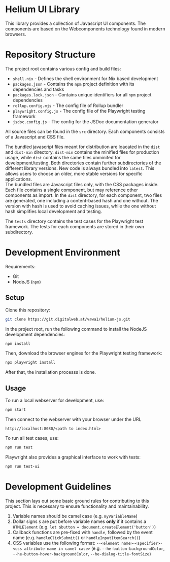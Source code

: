 # Helium UI Library

This library provides a collection of Javascript UI components.
The components are based on the Webcomponents technology found in modern browsers.

# Repository Structure

The project root contains various config and build files:
- `shell.nix` - Defines the shell environment for Nix based development
- `packages.json` - Contains the `npm` project definition with its dependencies and tasks
- `packages.lock.json` - Contains unique identifiers for all `npm` project dependencies
- `rollup.config.mjs` - The config file of Rollup bundler
- `playwright.config.js` - The config file of the Playwright testing framework
- `jsdoc.config.js` - The config for the JSDoc documentation generator

All source files can be found in the `src` directory. 
Each components consists of a Javascript and CSS file.

The bundled javascript files meant for distribution are loacated in the `dist` and `dist-min` directory.
`dist-min` contains the minified files for production usage, while `dist` contains the same files unminifed for development/testing.
Both directories contain further subdirectories of the different library versions.
New code is always bundled into `latest`.
This allows users to choose an older, more stable versions for specific applications.  
The bundled files are Javascript files only, with the CSS packages inside.
Each file contains a single component, but may reference other components as import.
In the `dist` directory, for each component, two files are generated, one including a content-based hash and one without.
The version with hash is used to avoid caching issues, while the one without hash simplifies local development and testing.

The `tests` directory contains the test cases for the Playwright test framework.
The tests for each components are stored in their own subdirectory.

# Development Environment

Requirements:
- Git
- NodeJS (`npm`)

## Setup

Clone this repository:
```sh
git clone https://git.digitalweb.at/vawa1/helium-js.git
```

In the project root, run the following command to install the NodeJS development dependencies:

```sh
npm install
```

Then, download the browser engines for the Playwright testing framework:

```sh
npx playwright install
```

After that, the installation processs is done.

## Usage

To run a local webserver for development, use:
```sh
npm start
```

Then connect to the webserver with your browser under the URL
```
http://localhost:8080/<path to index.html>
```

To run all test cases, use:
```sh
npm run test
```

Playwright also provides a graphical interface to work with tests:
```sh
npm run test-ui
```

# Development Guidelines

This section lays out some basic ground rules for contributing to this project.
This is necessary to ensure functionality and maintainability.

1. Variable names should be camel case (e.g. `myVariableName`)
1. Dollar signs `$` are put before variable names **only** if it contains a `HTMLElement` (e.g. `let $button = document.createElement('button')`)
1. Callback functions are pre-fixed with `handle`, followed by the event name (e.g. `handleClickSubmit()` or `handleInputItemSearch()`)
1. CSS variables use the following format: `--<element name>-<specifier>-<css attribute name in camel case>` (e.g. `--he-button-backgroundColor`, `--he-button-hover-backgroundColor`, `--he-dialog-title-fontSize`)
